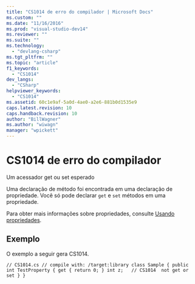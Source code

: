 ```yaml
---
title: "CS1014 de erro do compilador | Microsoft Docs"
ms.custom: ""
ms.date: "11/16/2016"
ms.prod: "visual-studio-dev14"
ms.reviewer: ""
ms.suite: ""
ms.technology: 
  - "devlang-csharp"
ms.tgt_pltfrm: ""
ms.topic: "article"
f1_keywords: 
  - "CS1014"
dev_langs: 
  - "CSharp"
helpviewer_keywords: 
  - "CS1014"
ms.assetid: 60c1e9af-5a0d-4ae0-a2e6-881b0d1535e9
caps.latest.revision: 10
caps.handback.revision: 10
author: "BillWagner"
ms.author: "wiwagn"
manager: "wpickett"
---
```

# CS1014 de erro do compilador
Um acessador get ou set esperado  
  
 Uma declaração de método foi encontrada em uma declaração de propriedade. Você só pode declarar `get` e `set` métodos em uma propriedade.  
  
 Para obter mais informações sobre propriedades, consulte [Usando propriedades](../../csharp/programming-guide/classes-and-structs/using-properties.md).  
  
## Exemplo  
 O exemplo a seguir gera CS1014.  
  
```  
// CS1014.cs // compile with: /target:library class Sample { public int TestProperty { get { return 0; } int z;   // CS1014  not get or set } }  
```